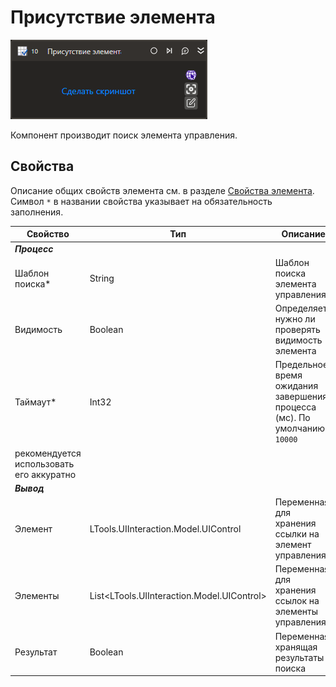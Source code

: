# Присутствие элемента

![](../../../resources/activities/basic/uiinteraction/exists-activity.png)

Компонент производит поиск элемента управления.

## Свойства
Описание общих свойств элемента см. в разделе [Свойства элемента](https://docs.primo-rpa.ru/primo-rpa/primo-studio/process/elements#svoistva-elementa).\
Символ `*` в названии свойства указывает на обязательность заполнения.

| Свойство             | Тип                                         | Описание                                              |
| -------------------- | ------------------------------------------- | ----------------------------------------------------- |
| ***Процесс***           |  |  |
| Шаблон поиска\*      | String                                      | Шаблон поиска элемента управления              |
| Видимость            | Boolean                                     | Определяет, нужно ли проверять видимость элемента |
| Таймаут\*            | Int32                                       | Предельное время ожидания завершения процесса (мс). По умолчанию `10000`    |
рекомендуется использовать его аккуратно |
| ***Вывод***           |  |  |
| Элемент              | LTools.UIInteraction.Model.UIControl | Переменная для хранения ссылки на элемент управления  |
| Элементы             | List\<LTools.UIInteraction.Model.UIControl> | Переменная для хранения ссылок на элементы управления |
| Результат            | Boolean                                     | Переменная, хранящая результаты поиска                |
